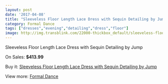 ```yaml
---
layout: post
date: '2017-04-08'
title: "Sleeveless Floor Length Lace Dress with Sequin Detailing by Jump"
category: Formal Dance
tags: ["dresses","evening","detailing","dress","floor"]
image: http://img.transblink.com/22000-thickbox_default/sleeveless-floor-length-lace-dress-with-sequin-detailing-by-jump.jpg
---
```

Sleeveless Floor Length Lace Dress with Sequin Detailing by Jump

On Sales: **$413.99**
<a href="https://www.transblink.com/en/formal-dance/6976-sleeveless-floor-length-lace-dress-with-sequin-detailing-by-jump.html"><amp-img layout="responsive" width="600" height="600" src="//img.transblink.com/22000-thickbox_default/sleeveless-floor-length-lace-dress-with-sequin-detailing-by-jump.jpg" alt="Sleeveless Floor Length Lace Dress with Sequin Detailing by Jump 0" /></a>
<a href="https://www.transblink.com/en/formal-dance/6976-sleeveless-floor-length-lace-dress-with-sequin-detailing-by-jump.html"><amp-img layout="responsive" width="600" height="600" src="//img.transblink.com/22001-thickbox_default/sleeveless-floor-length-lace-dress-with-sequin-detailing-by-jump.jpg" alt="Sleeveless Floor Length Lace Dress with Sequin Detailing by Jump 1" /></a>

Buy it: [Sleeveless Floor Length Lace Dress with Sequin Detailing by Jump](https://www.transblink.com/en/formal-dance/6976-sleeveless-floor-length-lace-dress-with-sequin-detailing-by-jump.html "Sleeveless Floor Length Lace Dress with Sequin Detailing by Jump")

View more: [Formal Dance](https://www.transblink.com/en/6-formal-dance "Formal Dance")
